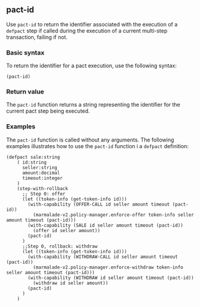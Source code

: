 ## pact-id

Use `pact-id` to return the identifier associated with the execution of a `defpact` step if called during the execution of a current multi-step transaction, failing if not.

### Basic syntax

To return the identifier for a pact execution, use the following syntax:

```pact
(pact-id)
```

### Return value

The `pact-id` function returns a string representing the identifier for the current pact step being executed.

### Examples

The `pact-id` function is called without any arguments. 
The following examples illustrates how to use the `pact-id` function i a `defpact` definition:

```pact
(defpact sale:string
    ( id:string
      seller:string
      amount:decimal
      timeout:integer
    )
    (step-with-rollback
      ;; Step 0: offer
      (let ((token-info (get-token-info id)))
        (with-capability (OFFER-CALL id seller amount timeout (pact-id))
          (marmalade-v2.policy-manager.enforce-offer token-info seller amount timeout (pact-id)))
        (with-capability (SALE id seller amount timeout (pact-id))
          (offer id seller amount))
        (pact-id)
      )
      ;;Step 0, rollback: withdraw
      (let ((token-info (get-token-info id)))
        (with-capability (WITHDRAW-CALL id seller amount timeout (pact-id))
          (marmalade-v2.policy-manager.enforce-withdraw token-info seller amount timeout (pact-id)))
        (with-capability (WITHDRAW id seller amount timeout (pact-id))
          (withdraw id seller amount))
        (pact-id)
      )
    )
```
